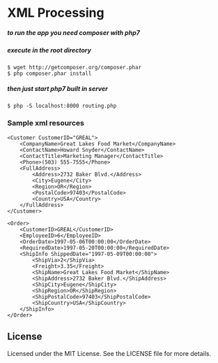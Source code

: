 # XML Processing

##### to run the app you need composer with php7
##### execute in the root directory
```
$ wget http://getcomposer.org/composer.phar
$ php composer.phar install
```

##### then just start php7 built in server
```
$ php -S localhost:8000 routing.php
```


### Sample xml resources

```
<Customer CustomerID="GREAL">
    <CompanyName>Great Lakes Food Market</CompanyName>
    <ContactName>Howard Snyder</ContactName>
    <ContactTitle>Marketing Manager</ContactTitle>
    <Phone>(503) 555-7555</Phone>
    <FullAddress>
        <Address>2732 Baker Blvd.</Address>
        <City>Eugene</City>
        <Region>OR</Region>
        <PostalCode>97403</PostalCode>
        <Country>USA</Country>
    </FullAddress>
</Customer>
```

```
<Order>
    <CustomerID>GREAL</CustomerID>
    <EmployeeID>6</EmployeeID>
    <OrderDate>1997-05-06T00:00:00</OrderDate>
    <RequiredDate>1997-05-20T00:00:00</RequiredDate>
    <ShipInfo ShippedDate="1997-05-09T00:00:00">
        <ShipVia>2</ShipVia>
        <Freight>3.35</Freight>
        <ShipName>Great Lakes Food Market</ShipName>
        <ShipAddress>2732 Baker Blvd.</ShipAddress>
        <ShipCity>Eugene</ShipCity>
        <ShipRegion>OR</ShipRegion>
        <ShipPostalCode>97403</ShipPostalCode>
        <ShipCountry>USA</ShipCountry>
    </ShipInfo>
</Order>
```


License
-------

Licensed under the MIT License. See the LICENSE file for more details.